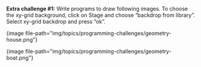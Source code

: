 **Extra challenge #1:** Write programs to draw following images. To choose the xy-grid background, click on Stage and choose “backdrop from library”. Select xy-grid backdrop and press “ok”.

{image file-path="img/topics/programming-challenges/geometry-house.png"}

{image file-path="img/topics/programming-challenges/geometry-boat.png"}